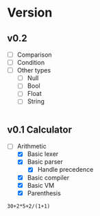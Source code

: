 # Version

## v0.2

- [ ] Comparison
- [ ] Condition
- [ ] Other types
  - [ ] Null
  - [ ] Bool
  - [ ] Float
  - [ ] String

```slang

```

## v0.1 Calculator

- [ ] Arithmetic
  - [x] Basic lexer
  - [x] Basic parser
    - [x] Handle precedence
  - [x] Basic compiler
  - [x] Basic VM
  - [x] Parenthesis

```slang
30+2*5+2/(1+1)
```
